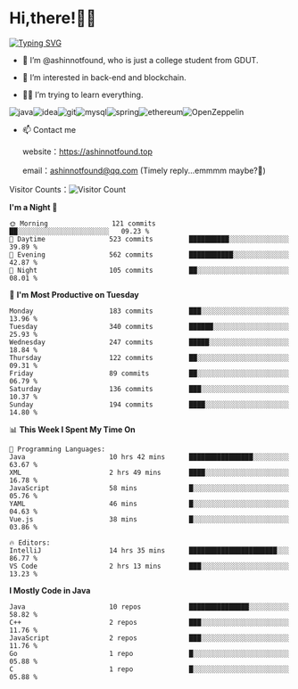 # Hi,there!👨‍🔧
[![Typing SVG](https://readme-typing-svg.herokuapp.com?font=Fira+Code&pause=1000&width=435&lines=Welcome%2C+this+is+ashinnotfound%F0%9F%98%81+)](https://git.io/typing-svg)

- 👋 I’m @ashinnotfound, who is just a college student from GDUT.

- 👀 I’m interested in back-end and blockchain.

- 👨‍🔧 I’m trying to learn everything.

![java](https://img.shields.io/badge/Java-ED8B00?style=for-the-badge&logo=openjdk&logoColor=white)![idea](https://img.shields.io/badge/IntelliJ_IDEA-000000.svg?style=for-the-badge&logo=intellij-idea&logoColor=white
)![git](https://img.shields.io/badge/GIT-E44C30?style=for-the-badge&logo=git&logoColor=white
)![mysql](https://img.shields.io/badge/MySQL-005C84?style=for-the-badge&logo=mysql&logoColor=white)![spring](https://img.shields.io/badge/Spring-6DB33F?style=for-the-badge&logo=spring&logoColor=white)![ethereum](https://img.shields.io/badge/Ethereum-3C3C3D?style=for-the-badge&logo=Ethereum&logoColor=white)![OpenZeppelin](https://img.shields.io/badge/OpenZeppelin-4E5EE4?logo=openzeppelin&logoColor=fff&style=for-the-badge)


- 📫 Contact me
    
    website：https://ashinnotfound.top
    
    email：ashinnotfound@qq.com (Timely reply...emmmm maybe?🤪)

​Visitor Counts：![Visitor Count](https://profile-counter.glitch.me/ashinnotfound/count.svg)

<!--START_SECTION:waka-->
**I'm a Night 🦉** 

```text
🌞 Morning                121 commits         ██░░░░░░░░░░░░░░░░░░░░░░░   09.23 % 
🌆 Daytime                523 commits         ██████████░░░░░░░░░░░░░░░   39.89 % 
🌃 Evening                562 commits         ███████████░░░░░░░░░░░░░░   42.87 % 
🌙 Night                  105 commits         ██░░░░░░░░░░░░░░░░░░░░░░░   08.01 % 
```
📅 **I'm Most Productive on Tuesday** 

```text
Monday                   183 commits         ███░░░░░░░░░░░░░░░░░░░░░░   13.96 % 
Tuesday                  340 commits         ██████░░░░░░░░░░░░░░░░░░░   25.93 % 
Wednesday                247 commits         █████░░░░░░░░░░░░░░░░░░░░   18.84 % 
Thursday                 122 commits         ██░░░░░░░░░░░░░░░░░░░░░░░   09.31 % 
Friday                   89 commits          ██░░░░░░░░░░░░░░░░░░░░░░░   06.79 % 
Saturday                 136 commits         ███░░░░░░░░░░░░░░░░░░░░░░   10.37 % 
Sunday                   194 commits         ████░░░░░░░░░░░░░░░░░░░░░   14.80 % 
```


📊 **This Week I Spent My Time On** 

```text
💬 Programming Languages: 
Java                     10 hrs 42 mins      ████████████████░░░░░░░░░   63.67 % 
XML                      2 hrs 49 mins       ████░░░░░░░░░░░░░░░░░░░░░   16.78 % 
JavaScript               58 mins             █░░░░░░░░░░░░░░░░░░░░░░░░   05.76 % 
YAML                     46 mins             █░░░░░░░░░░░░░░░░░░░░░░░░   04.63 % 
Vue.js                   38 mins             █░░░░░░░░░░░░░░░░░░░░░░░░   03.86 % 

🔥 Editors: 
IntelliJ                 14 hrs 35 mins      ██████████████████████░░░   86.77 % 
VS Code                  2 hrs 13 mins       ███░░░░░░░░░░░░░░░░░░░░░░   13.23 % 
```

**I Mostly Code in Java** 

```text
Java                     10 repos            ███████████████░░░░░░░░░░   58.82 % 
C++                      2 repos             ███░░░░░░░░░░░░░░░░░░░░░░   11.76 % 
JavaScript               2 repos             ███░░░░░░░░░░░░░░░░░░░░░░   11.76 % 
Go                       1 repo              █░░░░░░░░░░░░░░░░░░░░░░░░   05.88 % 
C                        1 repo              █░░░░░░░░░░░░░░░░░░░░░░░░   05.88 % 
```




<!--END_SECTION:waka-->
